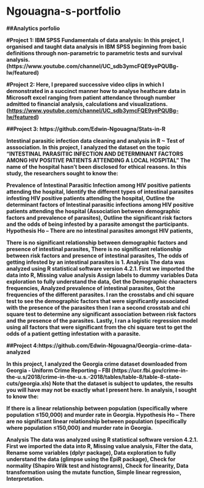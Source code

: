# Ngouagna-s-portfolio
<p><b>##Analytics porfolio<b><p>
#Project 1: IBM SPSS Fundamentals of data analysis: In this project, I organised and taught data analysis in IBM SPSS beginning from basic
definitions through non-parametric to parametric tests and survival analysis.(https://www.youtube.com/channel/UC_sdb3ymcFQE9yePQUBg-Iw/featured)

#Project 2:  Here, I prepared successive video clips in which I demonstrated in a succinct manner how to analyse heathcare data in Microsoft excel ranging from patient attendance through number admitted to financial analysis, calculations and visualizations.(https://www.youtube.com/channel/UC_sdb3ymcFQE9yePQUBg-Iw/featured)

<p><b>##Project 3: https://github.com/Edwin-Ngouagna/Stats-in-R<b><p>
Intestinal parasitic infection data cleaning and analysis in R ~ Test of asssociation.  In this project, I analyzed the dataset on the topic “INTESTINAL PARASITIIC INFECTION AND DETERMINANT FACTORS AMONG HIV POSITIVE PATIENTS ATTENDING A LOCAL HOSPITAL” The name of the hospital hasn’t been disclosed for ethical reasons. In this study, the researchers sought to know the:

Prevalence of Intestinal Parasitic Infection among HIV positive patients attending the hospital,
Identify the different types of intestinal parasites infesting HIV positive patients attending the hospital,
Outline the determinant factors of Intestinal parasitic infections among HIV positive patients attending the hospital (Association between demographic factors and prevalence of parasites),
Outline the significant risk factors and the odds of being infested by a parasite amongst the participants.
Hypothesis Ho – There are no intestinal parasites amongst HIV patients,

There is no significant relationship between demographic factors and presence of intestinal parasites,
There is no significant relationship between risk factors and presence of intestinal parasites,
The odds of getting infested by an intestinal parasites is 1. Analysis The data was analyzed using R statistical software version 4.2.1. First we imported the data into R, Missing value analysis Assign labels to dummy variables Data exploration to fully understand the data, Get the Demographic characters frequencies, Analyzed prevalence of intestinal parasites, Got the frequencies of the different parasites. I ran the crosstabs and chi square test to see the demographic factors that were significantly associated with the presence of the parasites then I ran a second crosstab and chi square test to determine any significant association between risk factors and the presence of the parasites. Lastly, I ran a logistic regression model using all factors that were significant from the chi square test to get the odds of a patient getting infestation with a parasite.
  
  <p><b>##Project 4:https://github.com/Edwin-Ngouagna/Georgia-crime-data-analyzed<p><b>
In this project, I analyzed the Georgia crime dataset downloaded from Georgia - Uniform Crime Reporting – FBI (https://ucr.fbi.gov/crime-in-the-u.s/2018/crime-in-the-u.s.-2018/tables/table-8/table-8-state-cuts/georgia.xls) Note that the dataset is subject to updates, the results you will have may not be exactly what I present here. In analysis, I sought to know the:

If there is a linear relationship between population (specifically where population ≤150,000) and murder rate in Georgia.
Hypothesis Ho – There are no significant linear relationship between population (specifically where population ≤150,000) and murder rate in Georgia.

Analysis The data was analyzed using R statistical software version 4.2.1. First we imported the data into R, Missing value analysis, Filter the data, Rename some variables (dplyr package), Data exploration to fully understand the data (glimpse using the EpiR package), Check for normality (Shapiro Wilk test and histograms), Check for linearity, Data transformation using the mutate function, Simple linear regression, Interpretation.
